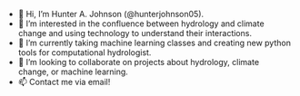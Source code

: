 - 👋 Hi, I’m Hunter A. Johnson (@hunterjohnson05).
- 👀 I’m interested in the confluence between hydrology and climate change and using technology to understand their interactions. 
- 🌱 I’m currently taking machine learning classes and creating new python tools for computational hydrologist.
- 💞️ I’m looking to collaborate on projects about hydrology, climate change, or machine learning. 
- 📫 Contact me via email!

<!---
hunterjohnson05/hunterjohnson05 is a ✨ special ✨ repository because its `README.md` (this file) appears on your GitHub profile.
You can click the Preview link to take a look at your changes.
--->
